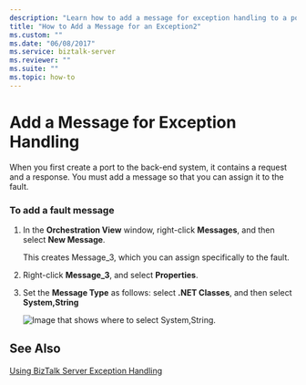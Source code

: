 ```yaml
---
description: "Learn how to add a message for exception handling to a port in the back-end system of a BizTalk Server."
title: "How to Add a Message for an Exception2"
ms.custom: ""
ms.date: "06/08/2017"
ms.service: biztalk-server
ms.reviewer: ""
ms.suite: ""
ms.topic: how-to
---
```

# Add a Message for Exception Handling

When you first create a port to the back-end system, it contains a request and a response. You must add a message so that you can assign it to the fault.  
  
### To add a fault message  
  
1. In the **Orchestration View** window, right-click **Messages**, and then select **New Message**.  
  
    This creates Message_3, which you can assign specifically to the fault.  
  
2. Right-click **Message_3**, and select **Properties**.  
  
3. Set the **Message Type** as follows: select **.NET Classes**, and then select **System,String**  
  
   ![Image that shows where to select System,String.](../core/media/jdeoneworld-03-addscope.gif "JdeOneWorld_03_addscope")  
  
## See Also  
 [Using BizTalk Server Exception Handling](../core/using-biztalk-server-exception-handling1.md)
